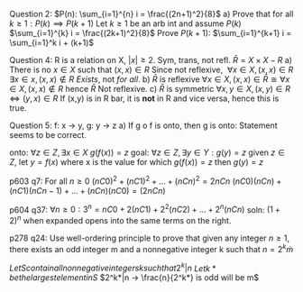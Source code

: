 Question 2:
$P(n): \sum_{i=1}^{n} i = \frac{(2n+1)^2}{8}$
a)  Prove that for all $k \geq 1: P(k) \implies P(k+1)$
    Let $k \geq 1$ be an arb int and assume $P(k)$
    $\sum_{i=1}^{k} i = \frac{(2k+1)^2}{8}$
    Prove $P(k+1)$:
     $\sum_{i=1}^{k+1} i = \sum_{i=1}^k i + (k+1)$

Question 4:
R is a relation on X, $|x| \geq 2$. Sym, trans, not refl.
$\bar{R} = X \times X - R$
a) There is no $x \in X$ such that $(x, x) \in R$
    Since not reflexive,
    $~\forall x \in X, (x,x) \in R$
    $\exists x \in x, (x,x) \not\in R$
    *Exists*, not *for all*.
b) $\bar{R}$ is reflexive
    $\forall x \in X, (x, x) \in \bar{R} \cong \forall x\in X, (x,x) \not\in R$
    hence $\bar{R}$ Not reflexive.
c) $\bar{R}$ is symmetric
    $\forall x,y \in X, (x,y) \in R \iff (y,x) \in R$
    If (x,y) is in R bar, it is **not** in R and vice versa, hence this is true.

Question 5:
f: x -> y, g: y -> z
a) If g o f is onto, then g is onto:
Statement seems to be correct.

onto: $\forall z \in Z, \exists x \in X$
      $g(f(x)) = z$
goal: $\forall z \in Z, \exists y \in Y: g(y) = z$
      given $z \in Z$, let $y=f(x)$ where x is the value for which $g(f(x)) = z$ then $g(y) = z$

p603 q7:
For all $n \geq 0$
$(nC0) ^ 2 + (nC1)^2 + ... + (nCn)^2 = 2nCn$
$(nC0)(nCn) + (nC1)(nCn-1)+ ... + (nCn)(nC0) = (2nCn)$

p604 q37:
$\forall n \geq 0: 3^n = nC0 + 2(nC1) + 2^2(nC2) +...+2^n(nCn)$
soln:
$(1+2)^n$ when expanded opens into the same terms on the right.

p278 q24:
Use well-ordering principle to prove that given any integer $n \geq 1$, there exists an odd integer m and a nonnegative integer k such that $n = 2^k \dot m$

$Let S contain all non negative integers k such that 2^k|n$
$Let k* be the largest element in S$
$2^k*|n -> \frac{n}{2^k*} is odd will be m$